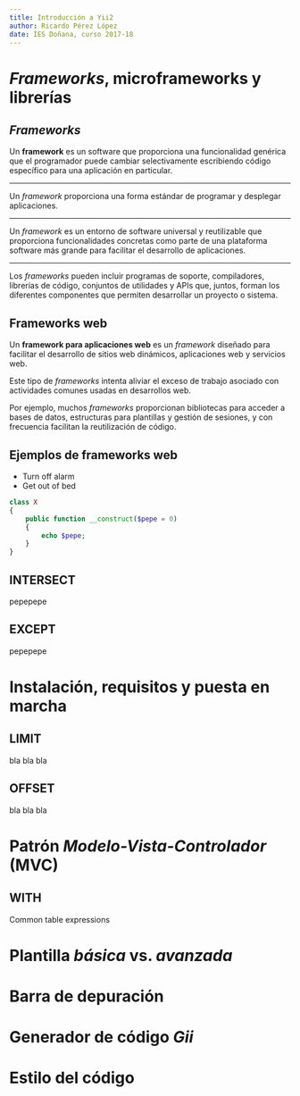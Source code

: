 ```yaml
---
title: Introducción a Yii2
author: Ricardo Pérez López
date: IES Doñana, curso 2017-18
---
```


# *Frameworks*, microframeworks y librerías

## *Frameworks*

Un **framework** es un software que proporciona una funcionalidad genérica que
el programador puede cambiar selectivamente escribiendo código específico para
una aplicación en particular.

---

Un *framework* proporciona una forma estándar de programar y desplegar
aplicaciones.

---

Un *framework* es un entorno de software universal y reutilizable que
proporciona funcionalidades concretas como parte de una plataforma software
más grande para facilitar el desarrollo de aplicaciones.

---

Los *frameworks* pueden incluir programas de soporte, compiladores, librerías
de código, conjuntos de utilidades y APIs que, juntos, forman los diferentes
componentes que permiten desarrollar un proyecto o sistema.

## Frameworks web

Un **framework para aplicaciones web** es un *framework* diseñado para
facilitar el desarrollo de sitios web dinámicos, aplicaciones web y servicios
web.

Este tipo de *frameworks* intenta aliviar el exceso de trabajo asociado con
actividades comunes usadas en desarrollos web.

Por ejemplo, muchos *frameworks* proporcionan bibliotecas para acceder a bases
de datos, estructuras para plantillas y gestión de sesiones, y con frecuencia
facilitan la reutilización de código.

## Ejemplos de frameworks web

- Turn off alarm
- Get out of bed

```php
class X
{
    public function __construct($pepe = 0)
    {
        echo $pepe;
    }
}
```

## INTERSECT

pepepepe

## EXCEPT

pepepepe

# Instalación, requisitos y puesta en marcha

## LIMIT

bla bla bla

## OFFSET

bla bla bla

# Patrón *Modelo-Vista-Controlador* (MVC)

## WITH

Common table expressions

# Plantilla *básica* vs. *avanzada*

# Barra de depuración

# Generador de código *Gii*

# Estilo del código


